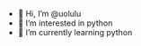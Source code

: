 - 👋 Hi, I’m @uolulu
- 👀 I’m interested in python 
- 🌱 I’m currently learning python

<!---
uolulu/uolulu is a ✨ special ✨ repository because its `README.md` (this file) appears on your GitHub profile.
You can click the Preview link to take a look at your changes.
--->
